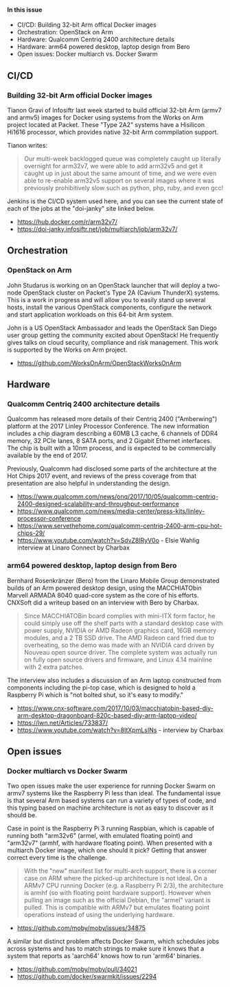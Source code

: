 #### In this issue

* CI/CD: Building 32-bit Arm offical Docker images 
* Orchestration: OpenStack on Arm
* Hardware: Qualcomm Centriq 2400 architecture details
* Hardware: arm64 powered desktop, laptop design from Bero
* Open issues: Docker multiarch vs. Docker Swarm

## CI/CD

### Building 32-bit Arm official Docker images

Tianon Gravi of Infosiftr last week started to build 
official 32-bit Arm (armv7 and armv5) images for Docker
using systems from the Works on Arm project located at
Packet. These "Type 2A2" systems have a Hisilicon Hi1616
processor, which provides native 32-bit Arm commpilation
support. 

Tianon writes:

> Our multi-week backlogged queue was completely caught up literally
overnight for arm32v7, we were able to add arm32v5 and get it caught
up in just about the same amount of time, and we were even able to
re-enable arm32v5 support on several images where it was previously
prohibitively slow such as python, php, ruby, and even gcc!

Jenkins is the CI/CD system used here, and you can see the
current state of each of the jobs at the "doi-janky" site
linked below.

* https://hub.docker.com/r/arm32v7/
* https://doi-janky.infosiftr.net/job/multiarch/job/arm32v7/

## Orchestration

### OpenStack on Arm

John Studarus is working on an OpenStack launcher that will
deploy a two-node OpenStack cluster on Packet's Type 2A
(Cavium ThunderX) systems. This is a work in progress and
will allow you to easily stand up several hosts, install
the various OpenStack components, configure the network
and start application workloads on this 64-bit Arm system.

John is a US OpenStack Ambassador and leads the OpenStack San Diego 
user group getting the community excited about OpenStack! He frequently gives 
talks on cloud security, compliance and risk management. This
work is supported by the Works on Arm project.

* https://github.com/WorksOnArm/OpenStackWorksOnArm

## Hardware

### Qualcomm Centriq 2400 architecture details

Qualcomm has released more details of their Centriq 2400
("Amberwing") platform at the 2017 Linley Processor 
Conference. The new information includes a chip diagram
describing a 60MB L3 cache, 6 channels of DDR4 memory,
32 PCIe lanes, 8 SATA ports, and 2 Gigabit Ethernet 
interfaces. The chip is built with a 10nm process, and
is expected to be commercially available by the end of
2017.

Previously, Qualcomm had disclosed some parts of the
architecture at the Hot Chips 2017 event, and reviews
of the press coverage from that presentation are also
helpful in understanding the design.

* https://www.qualcomm.com/news/onq/2017/10/05/qualcomm-centriq-2400-designed-scalability-and-throughput-performance
* https://www.qualcomm.com/news/media-center/press-kits/linley-processor-conference
* https://www.servethehome.com/qualcomm-centriq-2400-arm-cpu-hot-chips-29/
* https://www.youtube.com/watch?v=SdvZ8lRyV0o - Elsie Wahlig interview at Linaro Connect by Charbax

### arm64 powered desktop, laptop design from Bero

Bernhard Rosenkränzer (Bero) from the Linaro Mobile Group 
demonstrated builds of an Arm powered desktop design, using
the MACCHIATObin Marvell ARMADA 8040 quad-core system
as the core of his efforts. CNXSoft did a writeup based
on an interview with Bero by Charbax.

> Since MACCHIATOBin board complies with mini-ITX form factor, he
could simply use off the shelf parts with a standard desktop case
with power supply, NVIDIA or AMD Radeon graphics card, 16GB memory
modules, and a 2 TB SSD drive. The AMD Radeon card fried due to
overheating, so the demo was made with an NVIDIA card driven by
Nouveau open source driver. The complete system was actually run
on fully open source drivers and firmware, and Linux 4.14 mainline
with 2 extra patches.

The interview also includes a discussion of an Arm laptop 
constructed from components including the pi-top case, which
is designed to hold a Raspberry Pi which is "not bolted shut, so
it's easy to modify."

* https://www.cnx-software.com/2017/10/03/macchiatobin-based-diy-arm-desktop-dragonboard-820c-based-diy-arm-laptop-video/
* https://lwn.net/Articles/733837/
* https://www.youtube.com/watch?v=8ItXpmLsINs - interview by Charbax

## Open issues

### Docker multiarch vs Docker Swarm

Two open issues make the user experience for running Docker Swarm
on armv7 systems like the Raspberry Pi less than ideal. The
fundamental issue is that several Arm based systems can run
a variety of types of code, and this typing based on machine
architecture is not as easy to discover as it should be.

Case in point is the Raspberry Pi 3 running Raspbian, which 
is capable of running both "arm32v6" (armel, with emulated
floating point) and "arm32v7" (armhf, with hardware floating point).
When presented with a multiarch Docker image, which one should
it pick? Getting that answer correct every time is the challenge.

> With the "new" manifest list for multi-arch support, there is a
corner case on ARM where the picked-up architecture is not ideal.
On a ARMv7 CPU running Docker (e.g. a Raspberry Pi 2/3), the
architecture is armhf (so with floating point hardware support).
However when pulling an image such as the official Debian, the
"armel" variant is pulled. This is compatible with ARMv7 but emulates
floating point operations instead of using the underlying hardware.

* https://github.com/moby/moby/issues/34875

A similar but distinct problem affects Docker Swarm, which
schedules jobs across systems and has to match strings to 
make sure it knows that a system that reports as 'aarch64'
knows how to run 'arm64' binaries.

* https://github.com/moby/moby/pull/34021
* https://github.com/docker/swarmkit/issues/2294
